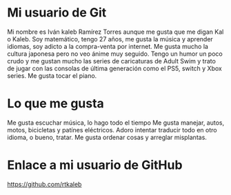 # Mi usuario de Git


Mi nombre es Iván kaleb Ramírez Torres aunque me gusta que me digan Kal o Kaleb.
Soy matemático, tengo 27 años, me gusta la música y aprender idiomas, soy adicto a la compra-venta por internet.
Me gusta mucho la cultura japonesa pero no veo ánime muy seguido. Tengo un humor un poco crudo y me gustan mucho las series de caricaturas de Adult Swim y trato de jugar con las consolas de última generación como el PS5, switch y Xbox series. 
Me gusta tocar el piano.


# Lo que me gusta 
Me gusta escuchar música, lo hago todo el tiempo
Me gusta manejar, autos, motos, bicicletas y patínes eléctricos.
Adoro intentar traducir todo en otro idioma, o bueno, tratar.
Me gusta ordenar cosas y arreglar misplantas.

# Enlace a mi usuario de GitHub
https://github.com/rtkaleb
